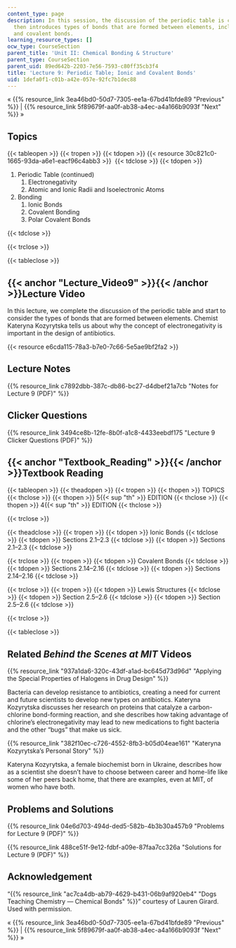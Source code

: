 ```yaml
---
content_type: page
description: In this session, the discussion of the periodic table is concluded.  It
  then introduces types of bonds that are formed between elements, including ionic
  and covalent bonds.
learning_resource_types: []
ocw_type: CourseSection
parent_title: 'Unit II: Chemical Bonding & Structure'
parent_type: CourseSection
parent_uid: 89ed642b-2203-7e56-7593-c80ff35cb3f4
title: 'Lecture 9: Periodic Table; Ionic and Covalent Bonds'
uid: 1defa0f1-c01b-a42e-057e-92fc7b1dec88
---
```


« {{% resource_link 3ea46bd0-50d7-7305-ee1a-67bd41bfde89 "Previous" %}} | {{% resource_link 5f89679f-aa0f-ab38-a4ec-a4a166b9093f "Next" %}} »

Topics
------

{{< tableopen >}}
{{< tropen >}}
{{< tdopen >}}
{{< resource 30c821c0-1665-93da-a6e1-eacf96c4abb3 >}} 
{{< tdclose >}}
{{< tdopen >}}


1.  Periodic Table (continued)
    1.  Electronegativity
    2.  Atomic and Ionic Radii and Isoelectronic Atoms
2.  Bonding
    1.  Ionic Bonds
    2.  Covalent Bonding
    3.  Polar Covalent Bonds


{{< tdclose >}}

{{< trclose >}}

{{< tableclose >}}

{{< anchor "Lecture_Video9" >}}{{< /anchor >}}Lecture Video
-----------------------------------------------------------

In this lecture, we complete the discussion of the periodic table and start to consider the types of bonds that are formed between elements. Chemist Kateryna Kozyrytska tells us about why the concept of electronegativity is important in the design of antibiotics.

{{< resource e6cda115-78a3-b7e0-7c66-5e5ae9bf2fa2 >}}

Lecture Notes
-------------

{{% resource_link c7892dbb-387c-db86-bc27-d4dbef21a7cb "Notes for Lecture 9 (PDF)" %}}

Clicker Questions
-----------------

{{% resource_link 3494ce8b-12fe-8b0f-a1c8-4433eebdf175 "Lecture 9 Clicker Questions (PDF)" %}}

{{< anchor "Textbook_Reading" >}}{{< /anchor >}}Textbook Reading
----------------------------------------------------------------

{{< tableopen >}}
{{< theadopen >}}
{{< tropen >}}
{{< thopen >}}
TOPICS
{{< thclose >}}
{{< thopen >}}
5{{< sup "th" >}} EDITION
{{< thclose >}}
{{< thopen >}}
4{{< sup "th" >}} EDITION
{{< thclose >}}

{{< trclose >}}

{{< theadclose >}}
{{< tropen >}}
{{< tdopen >}}
Ionic Bonds
{{< tdclose >}}
{{< tdopen >}}
Sections 2.1–2.3
{{< tdclose >}}
{{< tdopen >}}
Sections 2.1–2.3
{{< tdclose >}}

{{< trclose >}}
{{< tropen >}}
{{< tdopen >}}
Covalent Bonds
{{< tdclose >}}
{{< tdopen >}}
Sections 2.14–2.16
{{< tdclose >}}
{{< tdopen >}}
Sections 2.14–2.16
{{< tdclose >}}

{{< trclose >}}
{{< tropen >}}
{{< tdopen >}}
Lewis Structures
{{< tdclose >}}
{{< tdopen >}}
Section 2.5–2.6
{{< tdclose >}}
{{< tdopen >}}
Section 2.5–2.6
{{< tdclose >}}

{{< trclose >}}

{{< tableclose >}}

Related _Behind the Scenes at MIT_ Videos
-----------------------------------------

{{% resource_link "937a1da6-320c-43df-a1ad-bc645d73d96d" "Applying the Special Properties of Halogens in Drug Design" %}}

Bacteria can develop resistance to antibiotics, creating a need for current and future scientists to develop new types on antibiotics. Kateryna Kozyrytska discusses her research on proteins that catalyze a carbon-chlorine bond-forming reaction, and she describes how taking advantage of chlorine’s electronegativity may lead to new medications to fight bacteria and the other “bugs” that make us sick.

{{% resource_link "382f10ec-c726-4552-8fb3-b05d04eae161" "Kateryna Kozyrytska’s Personal Story" %}}

Kateryna Kozyrytska, a female biochemist born in Ukraine, describes how as a scientist she doesn’t have to choose between career and home-life like some of her peers back home, that there are examples, even at MIT, of women who have both.

Problems and Solutions
----------------------

{{% resource_link 04e6d703-494d-ded5-582b-4b3b30a457b9 "Problems for Lecture 9 (PDF)" %}}

{{% resource_link 488ce51f-9e12-fdbf-a09e-87faa7cc326a "Solutions for Lecture 9 (PDF)" %}}

Acknowledgement
---------------

“{{% resource_link "ac7ca4db-ab79-4629-b431-06b9af920eb4" "Dogs Teaching Chemistry — Chemical Bonds" %}}” courtesy of Lauren Girard. Used with permission.

« {{% resource_link 3ea46bd0-50d7-7305-ee1a-67bd41bfde89 "Previous" %}} | {{% resource_link 5f89679f-aa0f-ab38-a4ec-a4a166b9093f "Next" %}} »